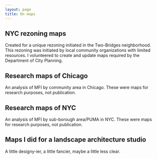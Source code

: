 ```yaml
---
layout: page
title: On maps
---
```



## NYC rezoning maps
Created for a unique rezoning initiated in the Two-Bridges neighborhood. This rezoning was initiated by local community organizations with limited resources. I volunteered to create and update maps required by the Department of City Planning.

## Research maps of Chicago
An analysis of MFI by community area in Chicago. These were maps for research purposes, not publication. 

## Research maps of NYC
An analysis of MFI by sub-borough area/PUMA in NYC. These were maps for research purposes, not publication.

## Maps I did for a landscape architecture studio
A little designy-ier, a little fancier, maybe a little less clear.



